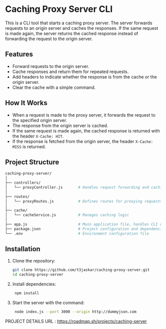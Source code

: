 # Caching Proxy Server CLI

This is a CLI tool that starts a caching proxy server. The server forwards requests to an origin server and caches the responses. If the same request is made again, the server returns the cached response instead of forwarding the request to the origin server.

## Features

- Forward requests to the origin server.
- Cache responses and return them for repeated requests.
- Add headers to indicate whether the response is from the cache or the origin server.
- Clear the cache with a simple command.

## How It Works

- When a request is made to the proxy server, it forwards the request to the specified origin server.
- The response from the origin server is cached.
- If the same request is made again, the cached response is returned with the header `X-Cache: HIT`.
- If the response is fetched from the origin server, the header `X-Cache: MISS` is returned.
  
## Project Structure

```bash
caching-proxy-server/
│
├── controllers/
│   └── proxyController.js       # Handles request forwarding and caching logic
│
├── routes/
│   └── proxyRoutes.js           # Defines routes for proxying requests
│
├── cache/
│   └── cacheService.js          # Manages caching logic
│
├── app.js                       # Main application file, handles CLI commands
├── package.json                 # Project configuration and dependencies
└── .env                         # Environment configuration file
```

## Installation

1. Clone the repository:

   ```bash
   git clone https://github.com/t3jaskar/caching-proxy-server.git
   cd caching-proxy-server
   ```
2. Install dependencies:
   ```bash
    npm install
   ```
3. Start the server with the command:
   ```bash
    node index.js --port 3000 --origin http://dummyjson.com
   ```


PROJECT DETAILS URL : https://roadmap.sh/projects/caching-server